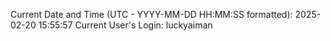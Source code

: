 Current Date and Time (UTC - YYYY-MM-DD HH:MM:SS formatted): 2025-02-20 15:55:57
Current User's Login: luckyaiman

